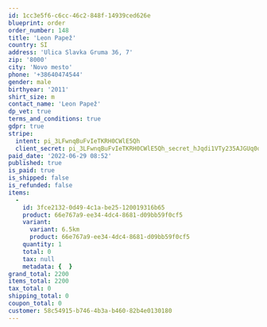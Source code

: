 ```yaml
---
id: 1cc3e5f6-c6cc-46c2-848f-14939ced626e
blueprint: order
order_number: 148
title: 'Leon Papež'
country: SI
address: 'Ulica Slavka Gruma 36, 7'
zip: '8000'
city: 'Novo mesto'
phone: '+38640474544'
gender: male
birthyear: '2011'
shirt_size: m
contact_name: 'Leon Papež'
dp_vet: true
terms_and_conditions: true
gdpr: true
stripe:
  intent: pi_3LFwnqBuFvIeTKRH0CWlE5Qh
  client_secret: pi_3LFwnqBuFvIeTKRH0CWlE5Qh_secret_hJqdi1VTy235AJGUq0q2tottD
paid_date: '2022-06-29 08:52'
published: true
is_paid: true
is_shipped: false
is_refunded: false
items:
  -
    id: 3fce2132-0d49-4c1a-be25-120019316b65
    product: 66e767a9-ee34-4dc4-8681-d09bb59f0cf5
    variant:
      variant: 6.5km
      product: 66e767a9-ee34-4dc4-8681-d09bb59f0cf5
    quantity: 1
    total: 0
    tax: null
    metadata: {  }
grand_total: 2200
items_total: 2200
tax_total: 0
shipping_total: 0
coupon_total: 0
customer: 58c54915-b746-4b3a-b460-82b4e0130180
---
```

